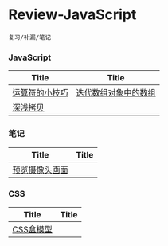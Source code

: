 # Review-JavaScript
	复习/补漏/笔记

### JavaScript

| Title | Title |
| ------ | ------ |
| [运算符的小技巧](https://github.com/Caraws/Review-JavaScript/issues/1) | [迭代数组对象中的数组](https://github.com/Caraws/Review-JavaScript/issues/2)  |
| [深浅拷贝](https://github.com/Caraws/Review-JavaScript/issues/5) |  |


### 笔记

| Title | Title |
| ------ | ------ |
| [预览摄像头画面](https://github.com/Caraws/Review-JavaScript/issues/3) |

### CSS
| Title | Title |
| ------ | ------ |
| [CSS盒模型](https://github.com/Caraws/Review-JavaScript/issues/4) |
